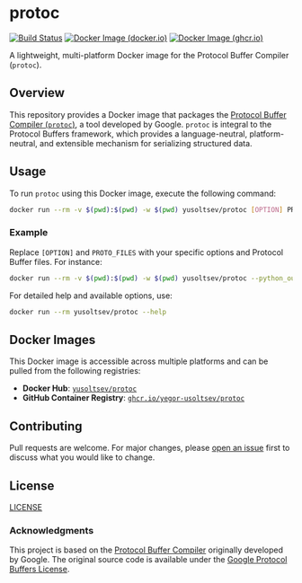 # protoc

[![Build Status](https://github.com/yegor-usoltsev/protoc/actions/workflows/build.yml/badge.svg)](https://github.com/yegor-usoltsev/protoc/actions)
[![Docker Image (docker.io)](https://img.shields.io/docker/v/yusoltsev/protoc?label=docker.io&sort=semver)](https://hub.docker.com/r/yusoltsev/protoc)
[![Docker Image (ghcr.io)](https://img.shields.io/docker/v/yusoltsev/protoc?label=ghcr.io&sort=semver)](https://github.com/yegor-usoltsev/protoc/pkgs/container/protoc)

A lightweight, multi-platform Docker image for the Protocol Buffer Compiler (`protoc`).

## Overview

This repository provides a Docker image that packages the [Protocol Buffer Compiler (`protoc`)](https://github.com/protocolbuffers/protobuf), a tool developed by Google. `protoc` is integral to the Protocol Buffers framework, which provides a language-neutral, platform-neutral, and extensible mechanism for serializing structured data.

## Usage

To run `protoc` using this Docker image, execute the following command:

```bash
docker run --rm -v $(pwd):$(pwd) -w $(pwd) yusoltsev/protoc [OPTION] PROTO_FILES
```

### Example

Replace `[OPTION]` and `PROTO_FILES` with your specific options and Protocol Buffer files. For instance:

```bash
docker run --rm -v $(pwd):$(pwd) -w $(pwd) yusoltsev/protoc --python_out=. example.proto
```

For detailed help and available options, use:

```bash
docker run --rm yusoltsev/protoc --help
```

## Docker Images

This Docker image is accessible across multiple platforms and can be pulled from the following registries:

- **Docker Hub**: [`yusoltsev/protoc`](https://hub.docker.com/r/yusoltsev/protoc)
- **GitHub Container Registry**: [`ghcr.io/yegor-usoltsev/protoc`](https://ghcr.io/yegor-usoltsev/protoc)

## Contributing

Pull requests are welcome. For major changes, please [open an issue](https://github.com/yegor-usoltsev/protoc/issues/new) first to discuss what you would like to change.

## License

[LICENSE](https://github.com/yegor-usoltsev/protoc/blob/main/LICENSE)

### Acknowledgments

This project is based on the [Protocol Buffer Compiler](https://github.com/protocolbuffers/protobuf) originally developed by Google. The original source code is available under the [Google Protocol Buffers License](https://github.com/protocolbuffers/protobuf/blob/main/LICENSE).
